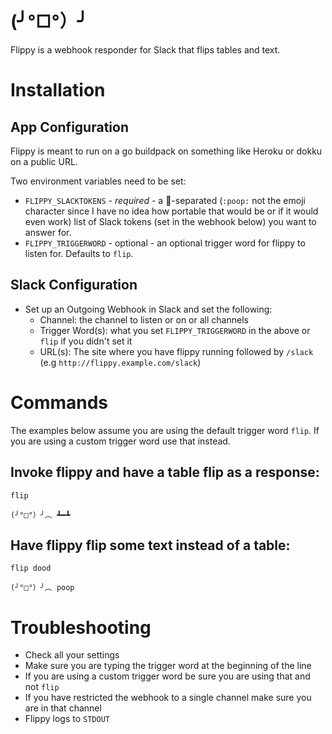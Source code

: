 # (╯°□°）╯
Flippy is a webhook responder for Slack that flips tables and text.

# Installation

## App Configuration
Flippy is meant to run on a go buildpack on something like Heroku or dokku on a public URL.

Two environment variables need to be set:

* `FLIPPY_SLACKTOKENS` - *required* - a :poop:-separated (`:poop:` not the emoji character since I have no idea how portable that would be or if it would even work) list of Slack tokens (set in the webhook below) you want to answer for.
* `FLIPPY_TRIGGERWORD` - optional - an optional trigger word for flippy to listen for. Defaults to `flip`.

## Slack Configuration

* Set up an Outgoing Webhook in Slack and set the following:
  * Channel: the channel to listen or on or all channels
  * Trigger Word(s): what you set `FLIPPY_TRIGGERWORD` in the above or `flip` if you didn't set it
  * URL(s): The site where you have flippy running followed by `/slack` (e.g `http://flippy.example.com/slack`)

# Commands
The examples below assume you are using the default trigger word `flip`. If you are using a custom trigger word use that instead.

## Invoke flippy and have a table flip as a response:

`flip`

`(╯°□°）╯︵ ┻━┻`

## Have flippy flip some text instead of a table:

`flip dood`

`(╯°□°）╯︵ poop`

# Troubleshooting

* Check all your settings
* Make sure you are typing the trigger word at the beginning of the line
* If you are using a custom trigger word be sure you are using that and not `flip`
* If you have restricted the webhook to a single channel make sure you are in that channel
* Flippy logs to `STDOUT`
